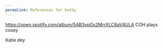 ```yaml
---
permalink: References for bothy
---
```

https://open.spotify.com/album/5AB3vpGs2MrrXLC6aV4ULA COH plays cosey 


Katie dey
